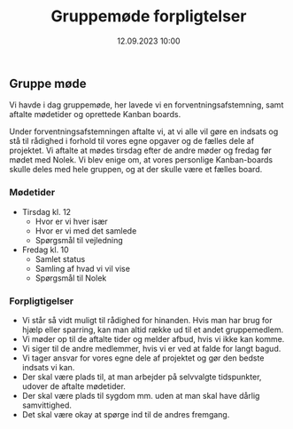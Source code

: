 ﻿---
title: Gruppemøde forpligtelser
date: 12.09.2023 10:00
categories: [Projekt]
tags: [gruppe,projekt,forplitelser]
---

## Gruppe møde
Vi havde i dag gruppemøde, her lavede vi en forventningsafstemning, samt 
aftalte mødetider og oprettede Kanban boards. 

Under forventningsafstemningen aftalte vi, 
at vi alle vil gøre en indsats og stå til rådighed i forhold til vores egne opgaver og de fælles dele af projektet. 
Vi aftalte at mødes tirsdag efter de andre møder og fredag før mødet med Nolek. 
Vi blev enige om, at vores personlige Kanban-boards skulle deles med hele gruppen, og at der skulle være et fælles board.

### Mødetider
- Tirsdag kl. 12
  -  Hvor er vi hver især
  -  Hvor er vi med det samlede
  -  Spørgsmål til vejledning
- Fredag kl. 10
  -  Samlet status
  -  Samling af hvad vi vil vise
  -  Spørgsmål til Nolek

### Forpligtigelser
- Vi står så vidt muligt til rådighed for hinanden. Hvis man har brug for hjælp eller sparring, kan man altid række ud til et andet gruppemedlem.
- Vi møder op til de aftalte tider og melder afbud, hvis vi ikke kan komme.
- Vi siger til de andre medlemmer, hvis vi er ved at falde for langt bagud.
- Vi tager ansvar for vores egne dele af projektet og gør den bedste indsats vi kan.
- Der skal være plads til, at man arbejder på selvvalgte tidspunkter, udover de aftalte mødetider.
- Der skal være plads til sygdom mm. uden at man skal have dårlig samvittighed.
- Det skal være okay at spørge ind til de andres fremgang.


